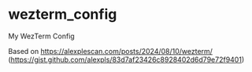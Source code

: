 # wezterm_config
My WezTerm Config

Based on https://alexplescan.com/posts/2024/08/10/wezterm/ (https://gist.github.com/alexpls/83d7af23426c8928402d6d79e72f9401)
